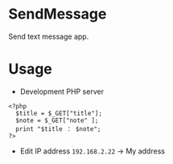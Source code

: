 # SendMessage
Send text message app.

# Usage
- Development PHP server
```php:main.php
<?php
  $title = $_GET["title"];
  $note = $_GET["note" ];
  print "$title ： $note";
?>
```

- Edit IP address
`192.168.2.22` -> My address
